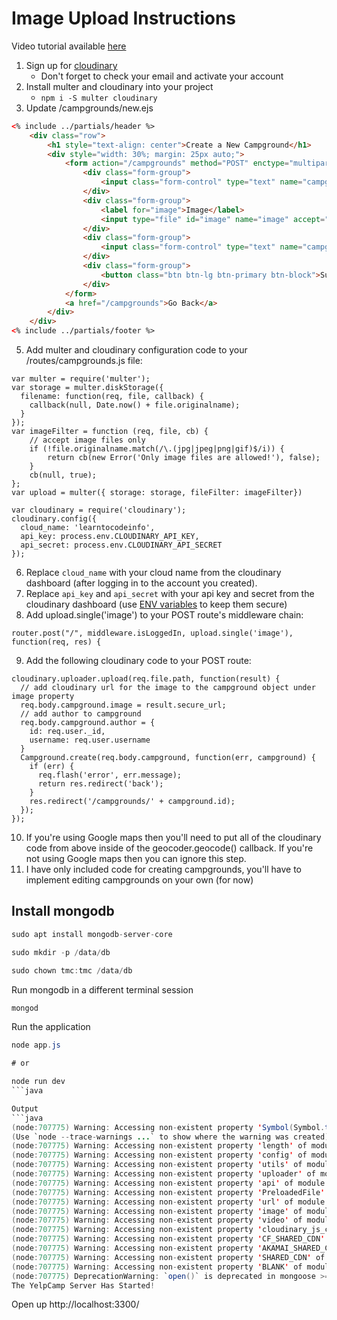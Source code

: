 # Image Upload Instructions
Video tutorial available [here](https://youtu.be/RHd4rP9U9SA)
1. Sign up for [cloudinary](https://cloudinary.com/)
    - Don't forget to check your email and activate your account
2. Install multer and cloudinary into your project
    - `npm i -S multer cloudinary`
3. Update /campgrounds/new.ejs
```HTML
<% include ../partials/header %>
    <div class="row">
        <h1 style="text-align: center">Create a New Campground</h1>
        <div style="width: 30%; margin: 25px auto;">
            <form action="/campgrounds" method="POST" enctype="multipart/form-data">
                <div class="form-group">
                    <input class="form-control" type="text" name="campground[name]" placeholder="name">
                </div>
                <div class="form-group">
                    <label for="image">Image</label>
                    <input type="file" id="image" name="image" accept="image/*" required>
                </div>
                <div class="form-group">
                    <input class="form-control" type="text" name="campground[description]" placeholder="description">
                </div>
                <div class="form-group">
                    <button class="btn btn-lg btn-primary btn-block">Submit!</button>
                </div>
            </form>
            <a href="/campgrounds">Go Back</a>
        </div>
    </div>
<% include ../partials/footer %>


```
5. Add multer and cloudinary configuration code to your /routes/campgrounds.js file:
```JS
var multer = require('multer');
var storage = multer.diskStorage({
  filename: function(req, file, callback) {
    callback(null, Date.now() + file.originalname);
  }
});
var imageFilter = function (req, file, cb) {
    // accept image files only
    if (!file.originalname.match(/\.(jpg|jpeg|png|gif)$/i)) {
        return cb(new Error('Only image files are allowed!'), false);
    }
    cb(null, true);
};
var upload = multer({ storage: storage, fileFilter: imageFilter})

var cloudinary = require('cloudinary');
cloudinary.config({ 
  cloud_name: 'learntocodeinfo', 
  api_key: process.env.CLOUDINARY_API_KEY, 
  api_secret: process.env.CLOUDINARY_API_SECRET
});
```
6. Replace `cloud_name` with your cloud name from the cloudinary dashboard (after logging in to the account you created). 
7. Replace `api_key` and `api_secret` with your api key and secret from the cloudinary dashboard (use [ENV variables](https://github.com/motdotla/dotenv) to keep them secure)
8. Add upload.single('image') to your POST route's middleware chain:
```JS
router.post("/", middleware.isLoggedIn, upload.single('image'), function(req, res) {
```
9. Add the following cloudinary code to your POST route:
```JS
cloudinary.uploader.upload(req.file.path, function(result) {
  // add cloudinary url for the image to the campground object under image property
  req.body.campground.image = result.secure_url;
  // add author to campground
  req.body.campground.author = {
    id: req.user._id,
    username: req.user.username
  }
  Campground.create(req.body.campground, function(err, campground) {
    if (err) {
      req.flash('error', err.message);
      return res.redirect('back');
    }
    res.redirect('/campgrounds/' + campground.id);
  });
});
```
10. If you're using Google maps then you'll need to put all of the cloudinary code from above inside of the geocoder.geocode() callback. If you're not using Google maps then you can ignore this step.
11. I have only included code for creating campgrounds, you'll have to implement editing campgrounds on your own (for now)

## Install mongodb

```java
sudo apt install mongodb-server-core

sudo mkdir -p /data/db

sudo chown tmc:tmc /data/db

```

Run mongodb in a different terminal session
```java
mongod
```

Run the application
```java
node app.js

# or

node run dev
```java

Output
```java
(node:707775) Warning: Accessing non-existent property 'Symbol(Symbol.toStringTag)' of module exports inside circular dependency
(Use `node --trace-warnings ...` to show where the warning was created)
(node:707775) Warning: Accessing non-existent property 'length' of module exports inside circular dependency
(node:707775) Warning: Accessing non-existent property 'config' of module exports inside circular dependency
(node:707775) Warning: Accessing non-existent property 'utils' of module exports inside circular dependency
(node:707775) Warning: Accessing non-existent property 'uploader' of module exports inside circular dependency
(node:707775) Warning: Accessing non-existent property 'api' of module exports inside circular dependency
(node:707775) Warning: Accessing non-existent property 'PreloadedFile' of module exports inside circular dependency
(node:707775) Warning: Accessing non-existent property 'url' of module exports inside circular dependency
(node:707775) Warning: Accessing non-existent property 'image' of module exports inside circular dependency
(node:707775) Warning: Accessing non-existent property 'video' of module exports inside circular dependency
(node:707775) Warning: Accessing non-existent property 'cloudinary_js_config' of module exports inside circular dependency
(node:707775) Warning: Accessing non-existent property 'CF_SHARED_CDN' of module exports inside circular dependency
(node:707775) Warning: Accessing non-existent property 'AKAMAI_SHARED_CDN' of module exports inside circular dependency
(node:707775) Warning: Accessing non-existent property 'SHARED_CDN' of module exports inside circular dependency
(node:707775) Warning: Accessing non-existent property 'BLANK' of module exports inside circular dependency
(node:707775) DeprecationWarning: `open()` is deprecated in mongoose >= 4.11.0, use `openUri()` instead, or set the `useMongoClient` option if using `connect()` or `createConnection()`. See http://mongoosejs.com/docs/4.x/docs/connections.html#use-mongo-client
The YelpCamp Server Has Started!
```

Open up http://localhost:3300/

